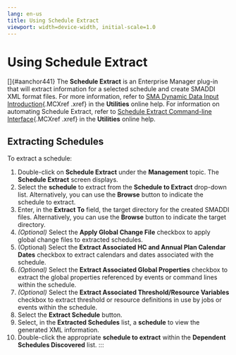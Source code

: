 ```yaml
---
lang: en-us
title: Using Schedule Extract
viewport: width=device-width, initial-scale=1.0
---
```


# Using Schedule Extract

[]{#aanchor441} The **Schedule Extract** is an Enterprise Manager plug-in that will extract information for a selected schedule and create
SMADDI XML format files. For more information, refer to [SMA Dynamic Data Input
Introduction](../../Utilities/SMA-Dynamic-Data-Input/Introduction.md){.MCXref
.xref} in the **Utilities** online help. For information on automating
Schedule Extract, refer to [Schedule Extract Command-line Interface](../../Utilities/Command-line-Utilities/Schedule-Extract-Command-line-Interface.md){.MCXref
.xref} in the **Utilities** online help.

## Extracting Schedules

To extract a schedule:

1.  Double-click on **Schedule Extract** under the **Management** topic.
    The **Schedule Extract** screen displays.
2.  Select the **schedule** to extract from the **Schedule to Extract**
    drop-down list. Alternatively, you can use the **Browse** button to
    indicate the schedule to extract.
3.  Enter, in the **Extract To** field, the target directory for the
    created SMADDI files. Alternatively, you can use the **Browse**
    button to indicate the target directory.
4.  *(Optional)* Select the **Apply Global Change File**
    checkbox to apply global change files to extracted schedules.
5.  (Optional) Select the **Extract Associated HC and Annual Plan
    Calendar Dates** checkbox to extract calendars and dates associated
    with the schedule.
6.  *(Optional)* Select the **Extract Associated Global
    Properties** checkbox to extract the global properties referenced by
    events or command lines within the schedule.
7.  *(Optional)* Select the **Extract Associated
    Threshold/Resource Variables** checkbox to extract threshold or
    resource definitions in use by jobs or events within the schedule.
8.  Select the **Extract Schedule** button.
9.  Select, in the **Extracted Schedules** list, a **schedule** to view
    the generated XML information.
10. Double-click the appropriate **schedule to extract** within the
    **Dependent Schedules Discovered** list.
:::

 

